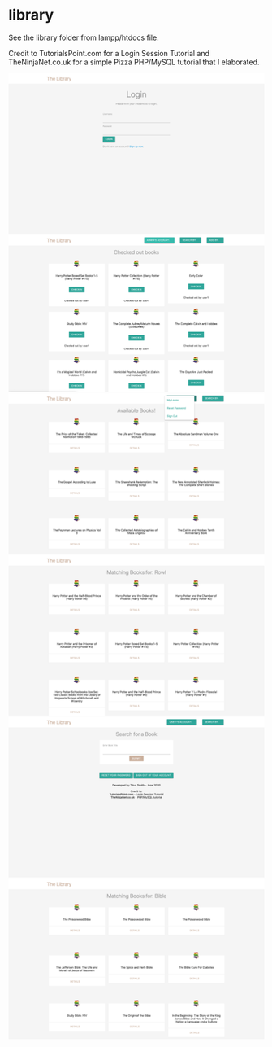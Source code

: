 # library
See the library folder from lampp/htdocs file.

Credit to TutorialsPoint.com for a Login Session Tutorial and TheNinjaNet.co.uk for a simple Pizza PHP/MySQL tutorial that I elaborated.

![Library_Login](images/Library_Login.png?raw=true "Library_Login")
![Library_Admin](images/Library_Admin.png?raw=true "Library_Admin")
![Library_Home](images/Library_Home.png?raw=true "Library_Home")
![Library_Author](images/Library_Author.png?raw=true "Library_Author")
![Library_Search_Screen](images/Library_Search_Screen.png?raw=true "Library_Search_Screen")
![Library_Title](images/Library_Title.png?raw=true "Library_Title")




